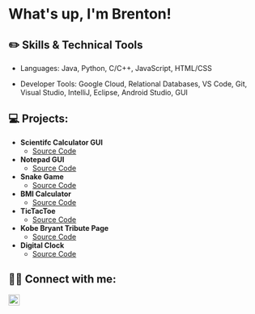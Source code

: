 <h1>What's up, I'm Brenton!
<h2>✏️ Skills & Technical Tools</h2>

  - Languages: Java, Python, C/C++, JavaScript, HTML/CSS

  - Developer Tools: Google Cloud, Relational Databases, VS Code, Git, Visual Studio, IntelliJ, Eclipse, Android Studio, GUI
  <h2>💻 Projects:</h2>

- <b>Scientifc Calculator GUI</b>
  - [Source Code](https://github.com/BrentonGibson/ScientificCalculatorGUI/blob/master/ScientificCalculatorGUI/src/Calculator.java)
- <b>Notepad GUI</b>
  - [Source Code](https://github.com/BrentonGibson/NotepadGUI/blob/main/Notepad.py)
- <b>Snake Game</b>
  - [Source Code](https://github.com/BrentonGibson/SnakeGame/blob/main/SnakeGame.Py)
- <b>BMI Calculator</b>
  - [Source Code](https://github.com/BrentonGibson/BMICalculator/blob/main/BMICalculator.py)
- <b>TicTacToe</b>
  - [Source Code](https://github.com/BrentonGibson/TicTacToe/blob/master/TicTacToe/src/TicTacToe.java)
- <b>Kobe Bryant Tribute Page</b>
  - [Source Code](https://github.com/BrentonGibson/KobeBryantTributePage/blob/main/index.html)
- <b>Digital Clock</b>
  - [Source Code](https://github.com/BrentonGibson/DigitalClock/blob/main/DigitalClock.cpp)



<h2> 🤳🏽 Connect with me:</h2>

[<img align="left" alt="JoshMadakor | LinkedIn" width="22px" src="https://cdn.jsdelivr.net/npm/simple-icons@v3/icons/linkedin.svg" />][linkedin]

[linkedin]: https://linkedin.com/in/brentongibsonjr
